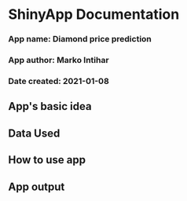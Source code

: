 # ShinyApp Documentation

### App name: Diamond price prediction
### App author: Marko Intihar
### Date created: 2021-01-08

## App's basic idea


## Data Used


## How to use app

## App output
